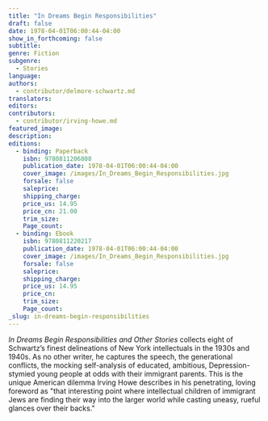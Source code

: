 ```yaml
---
title: "In Dreams Begin Responsibilities"
draft: false
date: 1978-04-01T06:00:44-04:00
show_in_forthcoming: false
subtitle:
genre: Fiction
subgenre:
  - Stories
language:
authors:
  - contributor/delmore-schwartz.md
translators:
editors:
contributors:
  - contributor/irving-howe.md
featured_image:
description:
editions:
  - binding: Paperback
    isbn: 9780811206808
    publication_date: 1978-04-01T06:00:44-04:00
    cover_image: /images/In_Dreams_Begin_Responsibilities.jpg
    forsale: false
    saleprice:
    shipping_charge:
    price_us: 14.95
    price_cn: 21.00
    trim_size:
    Page_count:
  - binding: Ebook
    isbn: 9780811220217
    publication_date: 1978-04-01T06:00:44-04:00
    cover_image: /images/In_Dreams_Begin_Responsibilities.jpg
    forsale: false
    saleprice:
    shipping_charge:
    price_us: 14.95
    price_cn:
    trim_size:
    Page_count:
_slug: in-dreams-begin-responsibilities
---
```


_In Dreams Begin Responsibilities and Other Stories_ collects eight of Schwartz’s finest delineations of New York intellectuals in the 1930s and 1940s. As no other writer, he captures the speech, the generational conflicts, the mocking self-analysis of educated, ambitious, Depression-stymied young people at odds with their immigrant parents. This is the unique American dilemma Irving Howe describes in his penetrating, loving foreword as "that interesting point where intellectual children of immigrant Jews are finding their way into the larger world while casting uneasy, rueful glances over their backs."

